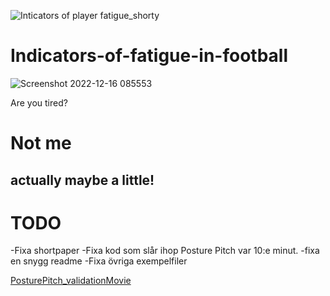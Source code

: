 
![Inticators of player fatigue_shorty](https://user-images.githubusercontent.com/77839398/208064437-fb14db23-2c33-48ea-af0b-7de1aa426151.png)


# Indicators-of-fatigue-in-football

![Screenshot 2022-12-16 085553](https://user-images.githubusercontent.com/77839398/208050666-c73aca96-0b99-4d21-a266-d104644e3829.png)

Are 
you tired?
# Not me
## actually maybe a little!

# TODO
-Fixa shortpaper
-Fixa kod som slår ihop Posture Pitch var 10:e minut.
-fixa en snygg readme
-Fixa övriga exempelfiler

[PosturePitch_validationMovie](https://user-images.githubusercontent.com/77839398/207816735-72cb9726-2ea1-4f70-a782-3faa92263c2d.gif)
